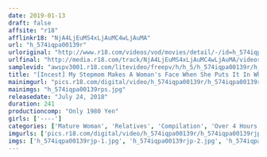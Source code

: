 ```yaml
---
date: 2019-01-13
draft: false
affsite: "r18"
afflinkr18: "NjA4LjEuMS4xLjAuMC4wLjAuMA"
url: "h_574iqpa00139r"
urloriginal: "http://www.r18.com/videos/vod/movies/detail/-/id=h_574iqpa00139r"
urlfinal: "http://media.r18.com/track/NjA4LjEuMS4xLjAuMC4wLjAuMA/videos/vod/movies/detail/-/id=h_574iqpa00139r"
samplevid: "awspv3001.r18.com/litevideo/freepv/h/h_5/h_574iqpa00139r/h_574iqpa00139r_dmb_w.mp4"
title: "[Incest] My Stepmom Makes A Woman's Face When She Puts It In While Saying It We Can't"
mainimgurl: "pics.r18.com/digital/video/h_574iqpa00139r/h_574iqpa00139rps.jpg"
mainimgs: "h_574iqpa00139rps.jpg"
releasedate: "July 24, 2018"
duration: 241
productioncomp: "Only 1980 Yen"
girls: ['----']
categories: ['Mature Woman', 'Relatives', 'Compilation', 'Over 4 Hours']
imgurls: ['pics.r18.com/digital/video/h_574iqpa00139r/h_574iqpa00139rjp-1.jpg', 'pics.r18.com/digital/video/h_574iqpa00139r/h_574iqpa00139rjp-2.jpg', 'pics.r18.com/digital/video/h_574iqpa00139r/h_574iqpa00139rjp-3.jpg', 'pics.r18.com/digital/video/h_574iqpa00139r/h_574iqpa00139rjp-4.jpg', 'pics.r18.com/digital/video/h_574iqpa00139r/h_574iqpa00139rjp-5.jpg', 'pics.r18.com/digital/video/h_574iqpa00139r/h_574iqpa00139rjp-6.jpg', 'pics.r18.com/digital/video/h_574iqpa00139r/h_574iqpa00139rjp-7.jpg', 'pics.r18.com/digital/video/h_574iqpa00139r/h_574iqpa00139rjp-8.jpg', 'pics.r18.com/digital/video/h_574iqpa00139r/h_574iqpa00139rjp-9.jpg', 'pics.r18.com/digital/video/h_574iqpa00139r/h_574iqpa00139rjp-10.jpg', 'pics.r18.com/digital/video/h_574iqpa00139r/h_574iqpa00139rjp-11.jpg', 'pics.r18.com/digital/video/h_574iqpa00139r/h_574iqpa00139rjp-12.jpg', 'pics.r18.com/digital/video/h_574iqpa00139r/h_574iqpa00139rjp-13.jpg', 'pics.r18.com/digital/video/h_574iqpa00139r/h_574iqpa00139rjp-14.jpg', 'pics.r18.com/digital/video/h_574iqpa00139r/h_574iqpa00139rjp-15.jpg', 'pics.r18.com/digital/video/h_574iqpa00139r/h_574iqpa00139rjp-16.jpg', 'pics.r18.com/digital/video/h_574iqpa00139r/h_574iqpa00139rjp-17.jpg', 'pics.r18.com/digital/video/h_574iqpa00139r/h_574iqpa00139rjp-18.jpg', 'pics.r18.com/digital/video/h_574iqpa00139r/h_574iqpa00139rjp-19.jpg', 'pics.r18.com/digital/video/h_574iqpa00139r/h_574iqpa00139rjp-20.jpg']
imgs: ['h_574iqpa00139rjp-1.jpg', 'h_574iqpa00139rjp-2.jpg', 'h_574iqpa00139rjp-3.jpg', 'h_574iqpa00139rjp-4.jpg', 'h_574iqpa00139rjp-5.jpg', 'h_574iqpa00139rjp-6.jpg', 'h_574iqpa00139rjp-7.jpg', 'h_574iqpa00139rjp-8.jpg', 'h_574iqpa00139rjp-9.jpg', 'h_574iqpa00139rjp-10.jpg', 'h_574iqpa00139rjp-11.jpg', 'h_574iqpa00139rjp-12.jpg', 'h_574iqpa00139rjp-13.jpg', 'h_574iqpa00139rjp-14.jpg', 'h_574iqpa00139rjp-15.jpg', 'h_574iqpa00139rjp-16.jpg', 'h_574iqpa00139rjp-17.jpg', 'h_574iqpa00139rjp-18.jpg', 'h_574iqpa00139rjp-19.jpg', 'h_574iqpa00139rjp-20.jpg']
---
```

